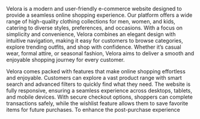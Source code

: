 Velora is a modern and user-friendly e-commerce website designed to provide a seamless online shopping experience. Our platform offers a wide range of high-quality clothing collections for men, women, and kids, catering to diverse styles, preferences, and occasions. With a focus on simplicity and convenience, Velora combines an elegant design with intuitive navigation, making it easy for customers to browse categories, explore trending outfits, and shop with confidence. Whether it’s casual wear, formal attire, or seasonal fashion, Velora aims to deliver a smooth and enjoyable shopping journey for every customer.

Velora comes packed with features that make online shopping effortless and enjoyable. Customers can explore a vast product range with smart search and advanced filters to quickly find what they need. The website is fully responsive, ensuring a seamless experience across desktops, tablets, and mobile devices. With secure checkout options, shoppers can complete transactions safely, while the wishlist feature allows them to save favorite items for future purchases. To enhance the post-purchase experience
